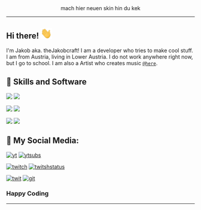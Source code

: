 <center>mach hier neuen skin hin du kek</center>

***

## Hi there! <img src="https://github.com/jkampich1411/jkampich1411/blob/main/gif/wave.gif" class="wave" alt="wave-hello" width="30px">
I'm Jakob aka. theJakobcraft! I am a developer who tries to make cool stuff. I am from Austria, living in Lower Austria. I do not work anywhere right now, but I go to school. I am also a Artist who creates music [`@here`](https://open.spotify.com/artist/4HrpPCrSX7RWy5MOxSvHzy).

## 🔧 Skills and Software
[![](https://img.shields.io/badge/OS-Windows-informational?style=for-the-badge&logo=windows&logoColor=white&color=blue)](https://thejakobcraft.xyz)
[![](https://img.shields.io/badge/OS-Linux-informational?style=for-the-badge&logo=linux&logoColor=white&color=yellowgreen)](https://thejakobcraft.xyz)

[![](https://img.shields.io/badge/Editor-Visual_Studio_Code-informational?style=for-the-badge&logo=visual-studio-code&logoColor=white&color=blueviolet)](https://thejakobcraft.xyz)
[![](https://img.shields.io/badge/Code-JavaScript-informational?style=for-the-badge&logo=javascript&logoColor=white&color=yellow)](https://thejakobcraft.xyz)

[![](https://img.shields.io/badge/Shell-Bash-informational?style=for-the-badge&logo=gnu-bash&logoColor=white&color=success)](https://thejakobcraft.xyz)
[![](https://img.shields.io/badge/Shell-CMD-informational?style=for-the-badge&logo=gnu-bash&logoColor=white&color=blueviolet)](https://thejakobcraft.xyz)

## 📱 My Social Media:
[![yt](https://img.shields.io/badge/youtube-%23EE4831.svg?&style=for-the-badge&logo=youtube&logoColor=white)](https://youtube.com/thejakobcraft)
[![ytsubs](https://img.shields.io/youtube/channel/subscribers/UCByPPfZxufy_-vBIDzhnYVg?logo=youtube&style=for-the-badge)](https://youtube.com/thejakobcraft)

[![twitch](https://img.shields.io/badge/twitch-%2300acee.svg?&style=for-the-badge&logo=twitch&logoColor=white)](https://twitch.tv/thejakobcrafttv)
[![twitshstatus](https://img.shields.io/twitch/status/thejakobcraft?logo=twitch&style=for-the-badge)](https://twitch.tv/thejakobcrafttv)

[![twit](https://img.shields.io/badge/twitter-%2300acee.svg?&style=for-the-badge&logo=twitter&logoColor=white)](https://twitter.com/thejakobcraft)
[![git](https://img.shields.io/badge/github-%2324292e.svg?&style=for-the-badge&logo=github&logoColor=white)](https://github.com/thejakobcraft)

### Happy Coding
***

<!--
**jkampich1411/jkampich1411** is a ✨ _special_ ✨ repository because its `README.md` (this file) appears on your GitHub profile.
-->
